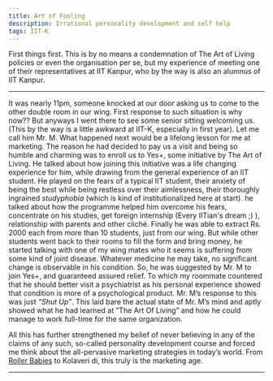 ```yaml
---
title: Art of Fooling
description: Irrational personality development and self help
tags: IIT-K
---
```


First things first. This is by no means a condemnation of The Art of Living policies or even the organisation per se, but my experience of meeting one of their representatives at IIT Kanpur, who by the way is  also an alumnus of IIT Kanpur.

* * * * *

It was nearly 11pm, someone knocked at our door asking us to come to the other double room in our wing. First response to such situation is why now?? But anyways I went there to see some senior sitting welcoming us. (This by the way is a little awkward at IIT-K, especially in first year). Let me call him Mr. M. What happened next would be a lifelong lesson for me at marketing. The reason he had decided to pay us a visit and being so humble and charming was to enroll us to Yes+, some initiative by The Art of Living. He talked about how joining this initiative was a life changing experience for him, while drawing from the general experience of an IIT student. He played on the fears of a typical IIT student, their anxiety of being the best while being restless over their aimlessness, their thoroughly ingrained _studyphobia_ (which is kind of institutionalized here at start). he talked about how the programme helped him overcome his fears, concentrate on his studies, get foreign internship (Every IITian's dream ;) ), relationship with parents and other cliché. Finally he was able to extract Rs. 2000 each from more than 10 students, just from our wing. But while other students went back to their rooms to fill the form and bring money, he started talking with one of my wing mates who it seems is suffering from some kind of joint disease. Whatever medicine he may take, no significant change is observable in his condition. So, he was suggested by Mr. M to join Yes+, and guaranteed assured relief. To which my roommate countered that he should better visit a psychiatrist as his personal experience showed that condition is more of a psychological product. Mr. M’s response to this was just _“Shut Up”_. This laid bare the actual state of Mr. M’s mind and aptly showed what he had learned at “The Art Of Living” and how he could manage to work full-time for the same organization.

All this has further strengthened my belief of never believing in any of the claims of any such, so-called personality development course and forced me think about the all-pervasive marketing strategies in today’s world. From [Roller Babies](http://youtu.be/XQcVllWpwGs) to Kolaveri di, this truly is the marketing age.

* * * * *
